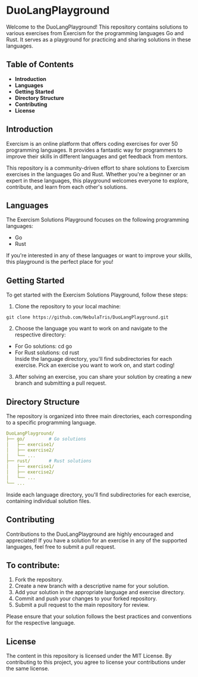 # DuoLangPlayground
Welcome to the DuoLangPlayground! This repository contains solutions to various exercises from Exercism for the programming languages Go and Rust. It serves as a playground for practicing and sharing solutions in these languages.

## Table of Contents
- **Introduction**
- **Languages**
- **Getting Started**
- **Directory Structure**
- **Contributing**
- **License**
  
## Introduction
Exercism is an online platform that offers coding exercises for over 50 programming languages. It provides a fantastic way for programmers to improve their skills in different languages and get feedback from mentors.

This repository is a community-driven effort to share solutions to Exercism exercises in the languages Go and Rust. Whether you're a beginner or an expert in these languages, this playground welcomes everyone to explore, contribute, and learn from each other's solutions.

## Languages
The Exercism Solutions Playground focuses on the following programming languages:

- Go
- Rust <br>
  
If you're interested in any of these languages or want to improve your skills, this playground is the perfect place for you!

## Getting Started
To get started with the Exercism Solutions Playground, follow these steps:

1. Clone the repository to your local machine:
```
git clone https://github.com/NebulaTris/DuoLangPlayground.git
```

2. Choose the language you want to work on and navigate to the respective directory:
- For Go solutions: cd go
- For Rust solutions: cd rust <br>
Inside the language directory, you'll find subdirectories for each exercise. Pick an exercise you want to work on, and start coding!

3. After solving an exercise, you can share your solution by creating a new branch and submitting a pull request.

## Directory Structure
The repository is organized into three main directories, each corresponding to a specific programming language.
```yml
DuoLangPlayground/
├── go/         # Go solutions
│   ├── exercise1/
│   ├── exercise2/
│   └── ...
├── rust/       # Rust solutions
│   ├── exercise1/
│   ├── exercise2/
│   └── ...
└── ...
```
Inside each language directory, you'll find subdirectories for each exercise, containing individual solution files.

## Contributing

Contributions to the DuoLangPlayground are highly encouraged and appreciated! If you have a solution for an exercise in any of the supported languages, feel free to submit a pull request.

## To contribute:

1. Fork the repository.
2. Create a new branch with a descriptive name for your solution.
3. Add your solution in the appropriate language and exercise directory.
4. Commit and push your changes to your forked repository.
5. Submit a pull request to the main repository for review.
   
Please ensure that your solution follows the best practices and conventions for the respective language.

## License
The content in this repository is licensed under the MIT License. By contributing to this project, you agree to license your contributions under the same license.
